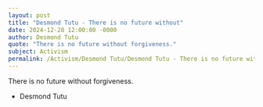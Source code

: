 ```yaml
---
layout: post
title: "Desmond Tutu - There is no future without"
date: 2024-12-28 12:00:00 -0000
author: Desmond Tutu
quote: "There is no future without forgiveness."
subject: Activism
permalink: /Activism/Desmond Tutu/Desmond Tutu - There is no future without
---
```


There is no future without forgiveness.

- Desmond Tutu
